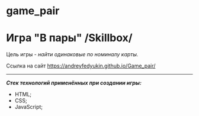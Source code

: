 # game_pair

<!-- ![Ссылка на изображение](https://andreyfedyukin.github.io/Course_project_Radio-W-Wave/img/logo.png) -->

# Игра "В пары" /Skillbox/

Цель игры - *найти одинаковые по номиналу карты.*

Ссылка на сайт https://andreyfedyukin.github.io/Game_pair/

---

***Стек технологий применённых при создании игры:***

- HTML;
- CSS;
- JavaScript;
